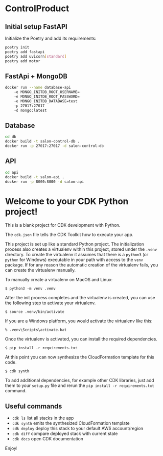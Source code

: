 # ControlProduct
## Initial setup FastAPI

Initialize the Poetry and add its requirements:

```bash
poetry init
poetry add fastapi
poetry add uvicorn[standard]
poetry add motor
```

## FastApi + MongoDB

```bash
docker run --name database-api 
    -e MONGO_INITDB_ROOT_USERNAME=
    -e MONGO_INITDB_ROOT_PASSWORD= 
    -e MONGO_INITDB_DATABASE=test 
    -p 27017:27017 
    -d mongo:latest

```

## Database

```bash
cd db
docker build -t salon-control-db .
docker run -p 27017:27017 -d salon-control-db
```

## API

```bash
cd api
docker build -t salon-api .
docker run -p 8000:8000 -d salon-api
```

# Welcome to your CDK Python project!

This is a blank project for CDK development with Python.

The `cdk.json` file tells the CDK Toolkit how to execute your app.

This project is set up like a standard Python project.  The initialization
process also creates a virtualenv within this project, stored under the `.venv`
directory.  To create the virtualenv it assumes that there is a `python3`
(or `python` for Windows) executable in your path with access to the `venv`
package. If for any reason the automatic creation of the virtualenv fails,
you can create the virtualenv manually.

To manually create a virtualenv on MacOS and Linux:

```
$ python3 -m venv .venv
```

After the init process completes and the virtualenv is created, you can use the following
step to activate your virtualenv.

```
$ source .venv/bin/activate
```

If you are a Windows platform, you would activate the virtualenv like this:

```
% .venv\Scripts\activate.bat
```

Once the virtualenv is activated, you can install the required dependencies.

```
$ pip install -r requirements.txt
```

At this point you can now synthesize the CloudFormation template for this code.

```
$ cdk synth
```

To add additional dependencies, for example other CDK libraries, just add
them to your `setup.py` file and rerun the `pip install -r requirements.txt`
command.

## Useful commands

 * `cdk ls`          list all stacks in the app
 * `cdk synth`       emits the synthesized CloudFormation template
 * `cdk deploy`      deploy this stack to your default AWS account/region
 * `cdk diff`        compare deployed stack with current state
 * `cdk docs`        open CDK documentation

Enjoy!
